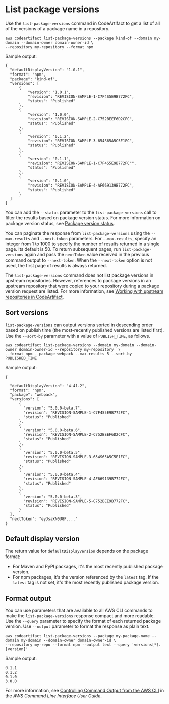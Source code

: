 # List package versions<a name="list-packages-versions"></a>

Use the `list-package-versions` command in CodeArtifact to get a list of all of the versions of a package name in a repository\.

```
aws codeartifact list-package-versions --package kind-of --domain my-domain --domain-owner domain-owner-id \
--repository my-repository --format npm
```

Sample output:

```
{
  "defaultDisplayVersion": "1.0.1",
  "format": "npm",
  "package": "kind-of",
  "versions": [
      {
          "version": "1.0.1",
          "revision": "REVISION-SAMPLE-1-C7F4S5E9B772FC",
          "status": "Published"
      },
      {
          "version": "1.0.0",
          "revision": "REVISION-SAMPLE-2-C752BEEF6D2CFC",
          "status": "Published"
      },
      {
          "version": "0.1.2",
          "revision": "REVISION-SAMPLE-3-654S65A5C5E1FC",
          "status": "Published"
      },
      {
          "version": "0.1.1",
          "revision": "REVISION-SAMPLE-1-C7F4S5E9B772FC"",
          "status": "Published"
      },
      {
          "version": "0.1.0",
          "revision": "REVISION-SAMPLE-4-AF669139B772FC",
          "status": "Published"
      }        
  ]
}
```

You can add the `--status` parameter to the `list-package-versions` call to filter the results based on package version status\. For more information on package version status, see [Package version status](packages-overview.md#package-version-status)\. 

 You can paginate the response from `list-package-versions` using the `--max-results` and `--next-token` parameters\. For `--max-results`, specify an integer from 1 to 1000 to specify the number of results returned in a single page\. Its default is 50\. To return subsequent pages, run `list-package-versions` again and pass the `nextToken` value received in the previous command output to `--next-token`\. When the `--next-token` option is not used, the first page of results is always returned\. 

 The `list-package-versions` command does not list package versions in upstream repositories\. However, references to package versions in an upstream repository that were copied to your repository during a package version request are listed\. For more information, see [Working with upstream repositories in CodeArtifact](repos-upstream.md)\. 

## Sort versions<a name="list-package-versions-sorting"></a>

 `list-package-versions` can output versions sorted in descending order based on publish time \(the most\-recently published versions are listed first\)\. Use the `--sort-by` parameter with a value of `PUBLISH_TIME`, as follows\.

```
aws codeartifact list-package-versions --domain my-domain --domain-owner domain-owner-id --repository my-repository  \
--format npm --package webpack --max-results 5 --sort-by PUBLISHED_TIME
```

 Sample output: 

```
{

  "defaultDisplayVersion": "4.41.2",
  "format": "npm",
  "package": "webpack",
  "versions": [
      { 
        "version": "5.0.0-beta.7", 
        "revision": "REVISION-SAMPLE-1-C7F4S5E9B772FC",
        "status": "Published"
      },
      { 
        "version": "5.0.0-beta.6", 
        "revision": "REVISION-SAMPLE-2-C752BEEF6D2CFC",
        "status": "Published" 
      },
      { 
        "version": "5.0.0-beta.5", 
        "revision": "REVISION-SAMPLE-3-654S65A5C5E1FC",
        "status": "Published"
      },
      { 
        "version": "5.0.0-beta.4", 
        "revision": "REVISION-SAMPLE-4-AF669139B772FC",
        "status": "Published"
      },
      { 
        "version": "5.0.0-beta.3", 
        "revision": "REVISION-SAMPLE-5-C752BEE9B772FC",
        "status": "Published"
      }
  ],
  "nextToken": "eyJsaXN0UGF...."
}
```

## Default display version<a name="list-package-versions-default-version"></a>

 The return value for `defaultDisplayVersion` depends on the package format: 
+  For Maven and PyPI packages, it's the most recently published package version\. 
+  For npm packages, it's the version referenced by the `latest` tag\. If the `latest` tag is not set, it's the most recently published package version\. 

## Format output<a name="list-package-versions-format-output"></a>

 You can use parameters that are available to all AWS CLI commands to make the `list-package-versions` response compact and more readable\. Use the `--query` parameter to specify the format of each returned package version\. Use `--output` parameter to format the response as plain text\. 

```
aws codeartifact list-package-versions --package my-package-name --domain my-domain --domain-owner domain-owner-id \
--repository my-repo --format npm --output text --query 'versions[*].[version]'
```

Sample output:

```
0.1.1
0.1.2
0.1.0
3.0.0
```

 For more information, see [Controlling Command Output from the AWS CLI](https://docs.aws.amazon.com/cli/latest/userguide/cli-usage-output.html) in the *AWS Command Line Interface User Guide*\. 